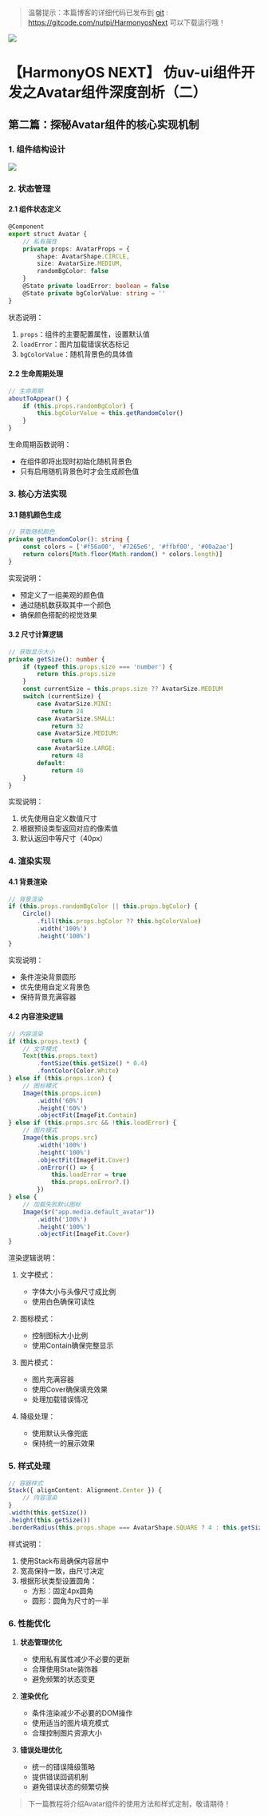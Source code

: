 > 温馨提示：本篇博客的详细代码已发布到 [git](https://gitcode.com/nutpi/HarmonyosNext) : https://gitcode.com/nutpi/HarmonyosNext 可以下载运行哦！

 
![](https://files.mdnice.com/user/47561/33588fec-5c71-4b48-9f80-6d2dda649fab.png)
# 【HarmonyOS NEXT】 仿uv-ui组件开发之Avatar组件深度剖析（二）

## 第二篇：探秘Avatar组件的核心实现机制

### 1. 组件结构设计

 
![](https://files.mdnice.com/user/47561/eb7df82a-9b27-4694-8a65-6464f0645f81.png)


### 2. 状态管理

#### 2.1 组件状态定义

```typescript
@Component
export struct Avatar {
    // 私有属性
    private props: AvatarProps = {
        shape: AvatarShape.CIRCLE,
        size: AvatarSize.MEDIUM,
        randomBgColor: false
    }
    @State private loadError: boolean = false
    @State private bgColorValue: string = ''
}
```

状态说明：
1. `props`：组件的主要配置属性，设置默认值
2. `loadError`：图片加载错误状态标记
3. `bgColorValue`：随机背景色的具体值

#### 2.2 生命周期处理

```typescript
// 生命周期
aboutToAppear() {
    if (this.props.randomBgColor) {
        this.bgColorValue = this.getRandomColor()
    }
}
```

生命周期函数说明：
- 在组件即将出现时初始化随机背景色
- 只有启用随机背景色时才会生成颜色值

### 3. 核心方法实现

#### 3.1 随机颜色生成

```typescript
// 获取随机颜色
private getRandomColor(): string {
    const colors = ['#f56a00', '#7265e6', '#ffbf00', '#00a2ae']
    return colors[Math.floor(Math.random() * colors.length)]
}
```

实现说明：
- 预定义了一组美观的颜色值
- 通过随机数获取其中一个颜色
- 确保颜色搭配的视觉效果

#### 3.2 尺寸计算逻辑

```typescript
// 获取显示大小
private getSize(): number {
    if (typeof this.props.size === 'number') {
        return this.props.size
    }
    const currentSize = this.props.size ?? AvatarSize.MEDIUM
    switch (currentSize) {
        case AvatarSize.MINI:
            return 24
        case AvatarSize.SMALL:
            return 32
        case AvatarSize.MEDIUM:
            return 40
        case AvatarSize.LARGE:
            return 48
        default:
            return 40
    }
}
```

实现说明：
1. 优先使用自定义数值尺寸
2. 根据预设类型返回对应的像素值
3. 默认返回中等尺寸（40px）

### 4. 渲染实现

#### 4.1 背景渲染

```typescript
// 背景渲染
if (this.props.randomBgColor || this.props.bgColor) {
    Circle()
        .fill(this.props.bgColor ?? this.bgColorValue)
        .width('100%')
        .height('100%')
}
```

实现说明：
- 条件渲染背景圆形
- 优先使用自定义背景色
- 保持背景充满容器

#### 4.2 内容渲染逻辑

```typescript
// 内容渲染
if (this.props.text) {
    // 文字模式
    Text(this.props.text)
        .fontSize(this.getSize() * 0.4)
        .fontColor(Color.White)
} else if (this.props.icon) {
    // 图标模式
    Image(this.props.icon)
        .width('60%')
        .height('60%')
        .objectFit(ImageFit.Contain)
} else if (this.props.src && !this.loadError) {
    // 图片模式
    Image(this.props.src)
        .width('100%')
        .height('100%')
        .objectFit(ImageFit.Cover)
        .onError(() => {
            this.loadError = true
            this.props.onError?.()
        })
} else {
    // 加载失败默认图标
    Image($r("app.media.default_avatar"))
        .width('100%')
        .height('100%')
        .objectFit(ImageFit.Cover)
}
```

渲染逻辑说明：
1. 文字模式：
   - 字体大小与头像尺寸成比例
   - 使用白色确保可读性

2. 图标模式：
   - 控制图标大小比例
   - 使用Contain确保完整显示

3. 图片模式：
   - 图片充满容器
   - 使用Cover确保填充效果
   - 处理加载错误情况

4. 降级处理：
   - 使用默认头像兜底
   - 保持统一的展示效果

### 5. 样式处理

```typescript
// 容器样式
Stack({ alignContent: Alignment.Center }) {
    // 内容渲染
}
.width(this.getSize())
.height(this.getSize())
.borderRadius(this.props.shape === AvatarShape.SQUARE ? 4 : this.getSize() / 2)
```

样式说明：
1. 使用Stack布局确保内容居中
2. 宽高保持一致，由尺寸决定
3. 根据形状类型设置圆角：
   - 方形：固定4px圆角
   - 圆形：圆角为尺寸的一半

### 6. 性能优化

1. **状态管理优化**
   - 使用私有属性减少不必要的更新
   - 合理使用State装饰器
   - 避免频繁的状态变更

2. **渲染优化**
   - 条件渲染减少不必要的DOM操作
   - 使用适当的图片填充模式
   - 合理控制图片资源大小

3. **错误处理优化**
   - 统一的错误降级策略
   - 提供错误回调机制
   - 避免错误状态的频繁切换

> 下一篇教程将介绍Avatar组件的使用方法和样式定制，敬请期待！
